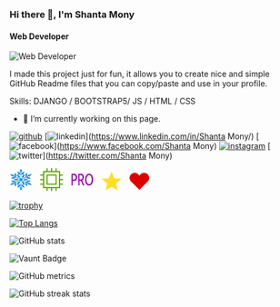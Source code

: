 ### Hi there 👋, I'm Shanta Mony
#### Web Developer 
![Web Developer ](https://pbs.twimg.com/media/GUeiaSOa8AUM1eo?format=jpg&name=4096x4096)

I made this project just for fun, it allows you to create nice and simple GitHub Readme files that you can copy/paste and use in your profile.

Skills: DJANGO / BOOTSTRAP5/ JS / HTML / CSS

- 🔭 I’m currently working on this page. 


[<img src='https://cdn.jsdelivr.net/npm/simple-icons@3.0.1/icons/github.svg' alt='github' height='40'>](https://github.com/ShantaMony90)  [<img src='https://cdn.jsdelivr.net/npm/simple-icons@3.0.1/icons/linkedin.svg' alt='linkedin' height='40'>](https://www.linkedin.com/in/Shanta Mony/)  [<img src='https://cdn.jsdelivr.net/npm/simple-icons@3.0.1/icons/facebook.svg' alt='facebook' height='40'>](https://www.facebook.com/Shanta Mony)  [<img src='https://cdn.jsdelivr.net/npm/simple-icons@3.0.1/icons/instagram.svg' alt='instagram' height='40'>](https://www.instagram.com/ShantaMony08/)  [<img src='https://cdn.jsdelivr.net/npm/simple-icons@3.0.1/icons/twitter.svg' alt='twitter' height='40'>](https://twitter.com/Shanta Mony)  

<a href='https://archiveprogram.github.com/'><img src='https://raw.githubusercontent.com/acervenky/animated-github-badges/master/assets/acbadge.gif' width='40' height='40'></a> <a href='https://docs.github.com/en/developers'><img src='https://raw.githubusercontent.com/acervenky/animated-github-badges/master/assets/devbadge.gif' width='40' height='40'></a> <a href='https://github.com/pricing'><img src='https://raw.githubusercontent.com/acervenky/animated-github-badges/master/assets/pro.gif' width='40' height='40'></a> <a href='https://stars.github.com/'><img src='https://raw.githubusercontent.com/acervenky/animated-github-badges/master/assets/starbadge.gif' width='35' height='35'></a> <a href='https://docs.github.com/en/github/supporting-the-open-source-community-with-github-sponsors'><img src='https://raw.githubusercontent.com/acervenky/animated-github-badges/master/assets/sponsorbadge.gif' width='35' height='35'></a> 

[![trophy](https://github-profile-trophy.vercel.app/?username=ShantaMony90)](https://github.com/ryo-ma/github-profile-trophy)

[![Top Langs](https://github-readme-stats.vercel.app/api/top-langs/?username=ShantaMony90)](https://github.com/anuraghazra/github-readme-stats)

![GitHub stats](https://github-readme-stats.vercel.app/api?username=ShantaMony90&show_icons=true&count_private=true)  

![Vaunt Badge](https://api.vaunt.dev/v1/github/entities/ShantaMony90/contributions?format=svg&private=true)  

![GitHub metrics](https://metrics.lecoq.io/ShantaMony90)  

![GitHub streak stats](https://streak-stats.demolab.com/?user=ShantaMony90)  

